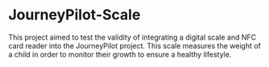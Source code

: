 # JourneyPilot-Scale
This project aimed to test the validity of integrating a digital scale and NFC card reader into the JourneyPilot project. This scale measures the weight of a child in order to monitor their growth to ensure a healthy lifestyle. 
